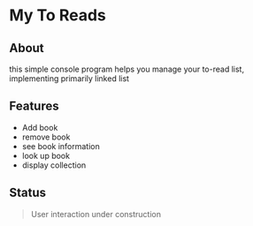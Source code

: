 # My To Reads

## About

this simple console program helps you manage your to-read list, implementing primarily linked list

## Features

- Add book
- remove book
- see book information
- look up book
- display collection

## Status

> User interaction under construction

